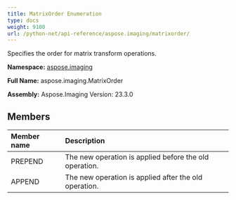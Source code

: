 ```yaml
---
title: MatrixOrder Enumeration
type: docs
weight: 9100
url: /python-net/api-reference/aspose.imaging/matrixorder/
---
```


Specifies the order for matrix transform operations.

**Namespace:** [aspose.imaging](/imaging/python-net/api-reference/aspose.imaging/)

**Full Name:** aspose.imaging.MatrixOrder

**Assembly:**  Aspose.Imaging Version: 23.3.0

## **Members**
|**Member name**|**Description**|
| :- | :- |
|PREPEND|The new operation is applied before the old operation.|
|APPEND|The new operation is applied after the old operation.|
